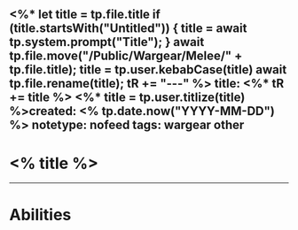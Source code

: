 <%*
  let title = tp.file.title
  if (title.startsWith("Untitled")) {
    title = await tp.system.prompt("Title");
  }
  await tp.file.move("/Public/Wargear/Melee/" + tp.file.title);
  title = tp.user.kebabCase(title)
  await tp.file.rename(title);
  tR += "---"
%>
title: <%* tR += title %>
<%* title = tp.user.titlize(title) %>created: <% tp.date.now("YYYY-MM-DD") %>
notetype: nofeed
tags: wargear other
---

# <% title %>

---

# Abilities
